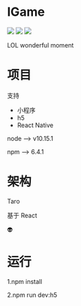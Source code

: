 # IGame

[![](https://img.shields.io/badge/IGame-v1.0.0-blue.svg)](http://game.iwaity.com/)
[![](https://img.shields.io/badge/build-passing-green.svg)](http://game.iwaity.com/)
[![](<https://img.shields.io/badge/license-GPL(%3E=2)-black.svg>)](https://github.com/Ikaris-a/IGame/blob/master/LICENSE)

LOL wonderful moment

# 项目

支持

- 小程序
- h5
- React Native

node --> v10.15.1

npm --> 6.4.1

# 架构

Taro

基于 React

:alien:

# 运行

1.npm install

2.npm run dev:h5

